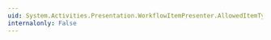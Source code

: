 ```yaml
---
uid: System.Activities.Presentation.WorkflowItemPresenter.AllowedItemTypeProperty
internalonly: False
---
```

